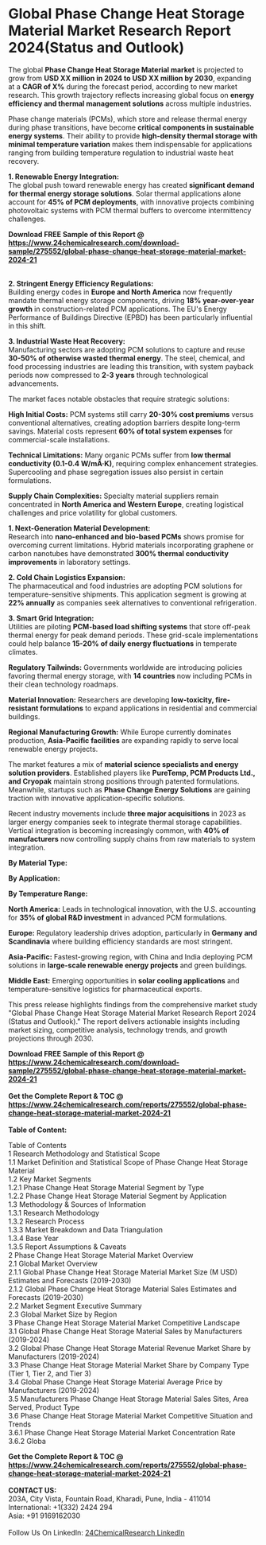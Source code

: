 <h1>Global Phase Change Heat Storage Material Market Research Report 2024(Status and Outlook)</h1><p>The global <strong>Phase Change Heat Storage Material market</strong> is projected to grow from <strong>USD XX million in 2024 to USD XX million by 2030</strong>, expanding at a <strong>CAGR of X%</strong> during the forecast period, according to new market research. This growth trajectory reflects increasing global focus on <strong>energy efficiency and thermal management solutions</strong> across multiple industries.</p><p>Phase change materials (PCMs), which store and release thermal energy during phase transitions, have become <strong>critical components in sustainable energy systems</strong>. Their ability to provide <strong>high-density thermal storage with minimal temperature variation</strong> makes them indispensable for applications ranging from building temperature regulation to industrial waste heat recovery.</p><p><strong>1. Renewable Energy Integration:</strong><br>
The global push toward renewable energy has created <strong>significant demand for thermal energy storage solutions</strong>. Solar thermal applications alone account for <strong>45% of PCM deployments</strong>, with innovative projects combining photovoltaic systems with PCM thermal buffers to overcome intermittency challenges.</p><div><b>Download FREE Sample of this Report @ 
            <a href="https://www.24chemicalresearch.com/download-sample/275552/global-phase-change-heat-storage-material-market-2024-21">
            https://www.24chemicalresearch.com/download-sample/275552/global-phase-change-heat-storage-material-market-2024-21</a></b></div><br><p><strong>2. Stringent Energy Efficiency Regulations:</strong><br>
Building energy codes in <strong>Europe and North America</strong> now frequently mandate thermal energy storage components, driving <strong>18% year-over-year growth</strong> in construction-related PCM applications. The EU's Energy Performance of Buildings Directive (EPBD) has been particularly influential in this shift.</p><p><strong>3. Industrial Waste Heat Recovery:</strong><br>
Manufacturing sectors are adopting PCM solutions to capture and reuse <strong>30-50% of otherwise wasted thermal energy</strong>. The steel, chemical, and food processing industries are leading this transition, with system payback periods now compressed to <strong>2-3 years</strong> through technological advancements.</p><p>The market faces notable obstacles that require strategic solutions:</p><p><strong>High Initial Costs:</strong> PCM systems still carry <strong>20-30% cost premiums</strong> versus conventional alternatives, creating adoption barriers despite long-term savings. Material costs represent <strong>60% of total system expenses</strong> for commercial-scale installations.</p><p><strong>Technical Limitations:</strong> Many organic PCMs suffer from <strong>low thermal conductivity (0.1-0.4 W/mÂ·K)</strong>, requiring complex enhancement strategies. Supercooling and phase segregation issues also persist in certain formulations.</p><p><strong>Supply Chain Complexities:</strong> Specialty material suppliers remain concentrated in <strong>North America and Western Europe</strong>, creating logistical challenges and price volatility for global customers.</p><p><strong>1. Next-Generation Material Development:</strong><br>
Research into <strong>nano-enhanced and bio-based PCMs</strong> shows promise for overcoming current limitations. Hybrid materials incorporating graphene or carbon nanotubes have demonstrated <strong>300% thermal conductivity improvements</strong> in laboratory settings.</p><p><strong>2. Cold Chain Logistics Expansion:</strong><br>
The pharmaceutical and food industries are adopting PCM solutions for temperature-sensitive shipments. This application segment is growing at <strong>22% annually</strong> as companies seek alternatives to conventional refrigeration.</p><p><strong>3. Smart Grid Integration:</strong><br>
Utilities are piloting <strong>PCM-based load shifting systems</strong> that store off-peak thermal energy for peak demand periods. These grid-scale implementations could help balance <strong>15-20% of daily energy fluctuations</strong> in temperate climates.</p><p><strong>Regulatory Tailwinds:</strong> Governments worldwide are introducing policies favoring thermal energy storage, with <strong>14 countries</strong> now including PCMs in their clean technology roadmaps.</p><p><strong>Material Innovation:</strong> Researchers are developing <strong>low-toxicity, fire-resistant formulations</strong> to expand applications in residential and commercial buildings.</p><p><strong>Regional Manufacturing Growth:</strong> While Europe currently dominates production, <strong>Asia-Pacific facilities</strong> are expanding rapidly to serve local renewable energy projects.</p><p>The market features a mix of <strong>material science specialists and energy solution providers</strong>. Established players like <strong>PureTemp, PCM Products Ltd., and Cryopak</strong> maintain strong positions through patented formulations. Meanwhile, startups such as <strong>Phase Change Energy Solutions</strong> are gaining traction with innovative application-specific solutions.</p><p>Recent industry movements include <strong>three major acquisitions</strong> in 2023 as larger energy companies seek to integrate thermal storage capabilities. Vertical integration is becoming increasingly common, with <strong>40% of manufacturers</strong> now controlling supply chains from raw materials to system integration.</p><p><strong>By Material Type:</strong></p><p><strong>By Application:</strong></p><p><strong>By Temperature Range:</strong></p><p><strong>North America:</strong> Leads in technological innovation, with the U.S. accounting for <strong>35% of global R&amp;D investment</strong> in advanced PCM formulations.</p><p><strong>Europe:</strong> Regulatory leadership drives adoption, particularly in <strong>Germany and Scandinavia</strong> where building efficiency standards are most stringent.</p><p><strong>Asia-Pacific:</strong> Fastest-growing region, with China and India deploying PCM solutions in <strong>large-scale renewable energy projects</strong> and green buildings.</p><p><strong>Middle East:</strong> Emerging opportunities in <strong>solar cooling applications</strong> and temperature-sensitive logistics for pharmaceutical exports.</p><p>This press release highlights findings from the comprehensive market study "Global Phase Change Heat Storage Material Market Research Report 2024 (Status and Outlook)." The report delivers actionable insights including market sizing, competitive analysis, technology trends, and growth projections through 2030.</p><div><b>Download FREE Sample of this Report @ 
            <a href="https://www.24chemicalresearch.com/download-sample/275552/global-phase-change-heat-storage-material-market-2024-21">
            https://www.24chemicalresearch.com/download-sample/275552/global-phase-change-heat-storage-material-market-2024-21</a></b></div><br><div><b>Get the Complete Report & TOC @ 
            <a href="https://www.24chemicalresearch.com/reports/275552/global-phase-change-heat-storage-material-market-2024-21">
            https://www.24chemicalresearch.com/reports/275552/global-phase-change-heat-storage-material-market-2024-21</a></b></div><br>
            <b>Table of Content:</b><p>Table of Contents<br />
1 Research Methodology and Statistical Scope<br />
1.1 Market Definition and Statistical Scope of Phase Change Heat Storage Material<br />
1.2 Key Market Segments<br />
1.2.1 Phase Change Heat Storage Material Segment by Type<br />
1.2.2 Phase Change Heat Storage Material Segment by Application<br />
1.3 Methodology & Sources of Information<br />
1.3.1 Research Methodology<br />
1.3.2 Research Process<br />
1.3.3 Market Breakdown and Data Triangulation<br />
1.3.4 Base Year<br />
1.3.5 Report Assumptions & Caveats<br />
2 Phase Change Heat Storage Material Market Overview<br />
2.1 Global Market Overview<br />
2.1.1 Global Phase Change Heat Storage Material Market Size (M USD) Estimates and Forecasts (2019-2030)<br />
2.1.2 Global Phase Change Heat Storage Material Sales Estimates and Forecasts (2019-2030)<br />
2.2 Market Segment Executive Summary<br />
2.3 Global Market Size by Region<br />
3 Phase Change Heat Storage Material Market Competitive Landscape<br />
3.1 Global Phase Change Heat Storage Material Sales by Manufacturers (2019-2024)<br />
3.2 Global Phase Change Heat Storage Material Revenue Market Share by Manufacturers (2019-2024)<br />
3.3 Phase Change Heat Storage Material Market Share by Company Type (Tier 1, Tier 2, and Tier 3)<br />
3.4 Global Phase Change Heat Storage Material Average Price by Manufacturers (2019-2024)<br />
3.5 Manufacturers Phase Change Heat Storage Material Sales Sites, Area Served, Product Type<br />
3.6 Phase Change Heat Storage Material Market Competitive Situation and Trends<br />
3.6.1 Phase Change Heat Storage Material Market Concentration Rate<br />
3.6.2 Globa</p><div><b>Get the Complete Report & TOC @ 
            <a href="https://www.24chemicalresearch.com/reports/275552/global-phase-change-heat-storage-material-market-2024-21">
            https://www.24chemicalresearch.com/reports/275552/global-phase-change-heat-storage-material-market-2024-21</a></b></div><br><b>CONTACT US:</b><br>
            203A, City Vista, Fountain Road, Kharadi, Pune, India - 411014<br>
            International: +1(332) 2424 294<br>
            Asia: +91 9169162030 <br><br>
            Follow Us On LinkedIn: <a href="https://www.linkedin.com/company/24chemicalresearch/">24ChemicalResearch LinkedIn</a>